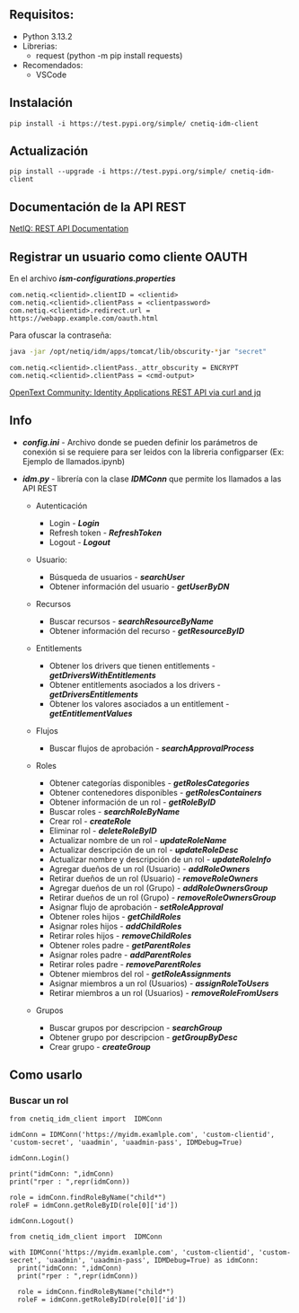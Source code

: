 ## Requisitos:

* Python 3.13.2
* Librerias:
  * request (python -m pip install requests)
* Recomendados:
  * VSCode

## Instalación

```
pip install -i https://test.pypi.org/simple/ cnetiq-idm-client
```

## Actualización

```
pip install --upgrade -i https://test.pypi.org/simple/ cnetiq-idm-client
```

## Documentación de la API REST

[NetIQ: REST API Documentation](https://www.netiq.com/documentation/identity-manager-developer/rest-api-documentation/idmappsdoc/)

## Registrar un usuario como cliente OAUTH

En el archivo ***ism-configurations.properties***

```properties
com.netiq.<clientid>.clientID = <clientid>
com.netiq.<clientid>.clientPass = <clientpassword>
com.netiq.<clientid>.redirect.url = https://webapp.example.com/oauth.html
```

Para ofuscar la contraseña:

```bash
java -jar /opt/netiq/idm/apps/tomcat/lib/obscurity-*jar "secret"
```

```
com.netiq.<clientid>.clientPass._attr_obscurity = ENCRYPT
com.netiq.<clientid>.clientPass = <cmd-output>
```

[OpenText Community: Identity Applications REST API via curl and jq](https://community.opentext.com/cybersec/idm/w/tips/14597/identity-applications-and-osp-rest-api-via-curl-and-jq)

## Info

* ***config.ini*** - Archivo donde se pueden definir los parámetros de conexión si se requiere para ser leidos con la libreria configparser (Ex: Ejemplo de llamados.ipynb)
* ***idm.py*** - librería con la clase ***IDMConn*** que permite los llamados a las API REST

  * Autenticación

    * Login - ***Login***
    * Refresh token - ***RefreshToken***
    * Logout - ***Logout***

  * Usuario:

    * Búsqueda de usuarios - ***searchUser***
    * Obtener información del usuario - ***getUserByDN***

  * Recursos

    * Buscar recursos - ***searchResourceByName***
    * Obtener información del recurso - ***getResourceByID***

  * Entitlements

    * Obtener los drivers que tienen entitlements - ***getDriversWithEntitlements***
    * Obtener entitlements asociados a los drivers - ***getDriversEntitlements***
    * Obtener los valores asociados a un entitlement - ***getEntitlementValues***

  * Flujos

    * Buscar flujos de aprobación - ***searchApprovalProcess***

  * Roles

    * Obtener categorías disponibles - ***getRolesCategories***
    * Obtener contenedores disponibles - ***getRolesContainers***
    * Obtener información de un rol - ***getRoleByID***
    * Buscar roles - ***searchRoleByName***
    * Crear rol - ***createRole***
    * Eliminar rol - ***deleteRoleByID***
    * Actualizar nombre de un rol - ***updateRoleName***
    * Actualizar descripción de un rol - ***updateRoleDesc***
    * Actualizar nombre y descripción de un rol - ***updateRoleInfo***
    * Agregar dueños de un rol (Usuario) - ***addRoleOwners***
    * Retirar dueños de un rol (Usuario) - ***removeRoleOwners***
    * Agregar dueños de un rol (Grupo) - ***addRoleOwnersGroup***
    * Retirar dueños de un rol (Grupo) - ***removeRoleOwnersGroup***
    * Asignar flujo de aprobación - ***setRoleApproval***
    * Obtener roles hijos - ***getChildRoles***
    * Asignar roles hijos - ***addChildRoles***
    * Retirar roles hijos - ***removeChildRoles***
    * Obtener roles padre - ***getParentRoles***
    * Asignar roles padre - ***addParentRoles***
    * Retirar roles padre - ***removeParentRoles***
    * Obtener miembros del rol - ***getRoleAssignments***
    * Asignar miembros a un rol (Usuarios) - ***assignRoleToUsers***
    * Retirar miembros a un rol (Usuarios) - ***removeRoleFromUsers***
  
  * Grupos

    * Buscar grupos por descripcion - ***searchGroup***
    * Obtener grupo por descripcion - ***getGroupByDesc***
    * Crear grupo - ***createGroup***

## Como usarlo

### Buscar un rol

```
from cnetiq_idm_client import  IDMConn

idmConn = IDMConn('https://myidm.examlple.com', 'custom-clientid', 'custom-secret', 'uaadmin', 'uaadmin-pass', IDMDebug=True)

idmConn.Login()

print("idmConn: ",idmConn)
print("rper : ",repr(idmConn))

role = idmConn.findRoleByName("child*")
roleF = idmConn.getRoleByID(role[0]['id'])

idmConn.Logout()
```

```
from cnetiq_idm_client import  IDMConn

with IDMConn('https://myidm.examlple.com', 'custom-clientid', 'custom-secret', 'uaadmin', 'uaadmin-pass', IDMDebug=True) as idmConn:
  print("idmConn: ",idmConn)
  print("rper : ",repr(idmConn))

  role = idmConn.findRoleByName("child*")
  roleF = idmConn.getRoleByID(role[0]['id'])

```